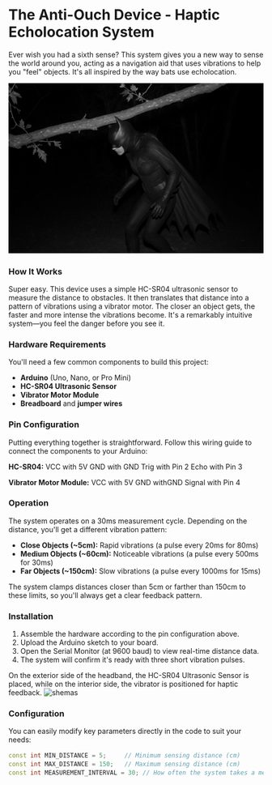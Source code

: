 # The Anti-Ouch Device - Haptic Echolocation System

Ever wish you had a sixth sense? This system gives you a new way to sense the world around you, acting as a navigation aid that uses vibrations to help you "feel" objects. It's all inspired by the way bats use echolocation.

![Teasing screen](presentation_screen.png?raw=true)

### How It Works

Super easy. This device uses a simple HC-SR04 ultrasonic sensor to measure the distance to obstacles. It then translates that distance into a pattern of vibrations using a vibrator motor. The closer an object gets, the faster and more intense the vibrations become. It's a remarkably intuitive system—you feel the danger before you see it.

### Hardware Requirements

You'll need a few common components to build this project:

* **Arduino** (Uno, Nano, or Pro Mini)
* **HC-SR04 Ultrasonic Sensor**
* **Vibrator Motor Module**
* **Breadboard** and **jumper wires**

### Pin Configuration

Putting everything together is straightforward. Follow this wiring guide to connect the components to your Arduino:

**HC-SR04:**
VCC with 5V
GND with GND
Trig with Pin 2
Echo with Pin 3

**Vibrator Motor Module:**
VCC with 5V
GND withGND
Signal with Pin 4


### Operation

The system operates on a 30ms measurement cycle. Depending on the distance, you'll get a different vibration pattern:

* **Close Objects (~5cm):** Rapid vibrations (a pulse every 20ms for 80ms)
* **Medium Objects (~60cm):** Noticeable vibrations (a pulse every 500ms for 30ms)
* **Far Objects (~150cm):** Slow vibrations (a pulse every 1000ms for 15ms)

The system clamps distances closer than 5cm or farther than 150cm to these limits, so you'll always get a clear feedback pattern.


### Installation

1.  Assemble the hardware according to the pin configuration above.
2.  Upload the Arduino sketch to your board.
3.  Open the Serial Monitor (at 9600 baud) to view real-time distance data.
4.  The system will confirm it's ready with three short vibration pulses.

On the exterior side of the headband, the HC-SR04 Ultrasonic Sensor is placed, while on the interior side, the vibrator is positioned for haptic feedback.
![shemas]([presentation_screen.png](https://github.com/MarinaXP/TheAnti-OuchDevice)?raw=true)


### Configuration

You can easily modify key parameters directly in the code to suit your needs:

```cpp
const int MIN_DISTANCE = 5;     // Minimum sensing distance (cm)
const int MAX_DISTANCE = 150;   // Maximum sensing distance (cm)
const int MEASUREMENT_INTERVAL = 30; // How often the system takes a measurement (ms)
